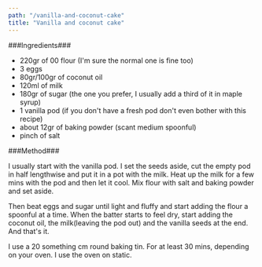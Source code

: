 ```yaml
---
path: "/vanilla-and-coconut-cake"
title: "Vanilla and coconut cake"
---
```


###Ingredients###

- 220gr of 00 flour (I'm sure the normal
one is fine too)
- 3 eggs
- 80gr/100gr of coconut oil
- 120ml of milk
- 180gr of sugar (the one you prefer, I
usually add a third of it in maple syrup)
- 1 vanilla pod (if you don't have a fresh
pod don't even bother with this recipe)
- about 12gr of baking powder (scant
medium spoonful)
- pinch of salt

###Method###

I usually start with the vanilla pod. I set
the seeds aside, cut the empty pod in
half lengthwise and put it in a pot with the milk.
Heat up the milk for a few mins with the
pod and then let it cool. Mix flour with
salt and baking powder and set aside.

Then beat eggs and sugar until light and
fluffy and start adding the flour a
spoonful at a time. When the batter starts
to feel dry, start adding the coconut oil,
the milk(leaving the pod out) and the
vanilla seeds at the end. And that's it.

I use a 20 something cm round
baking tin. For at least 30 mins, depending on
your oven. I use the oven on
static.
